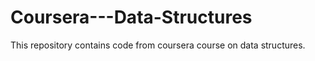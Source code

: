 # Coursera---Data-Structures
This repository contains code from coursera course on data structures.
